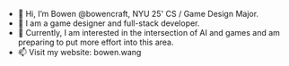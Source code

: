 - 👋 Hi, I’m Bowen @bowencraft, NYU 25' CS / Game Design Major.
- 🌱 I am a game designer and full-stack developer.
- 🔨 Currently, I am interested in the intersection of AI and games and am preparing to put more effort into this area.
- 📫 Visit my website: bowen.wang

<!---
bowencraft/bowencraft is a ✨ special ✨ repository because its `README.md` (this file) appears on your GitHub profile.
You can click the Preview link to take a look at your changes.
--->
